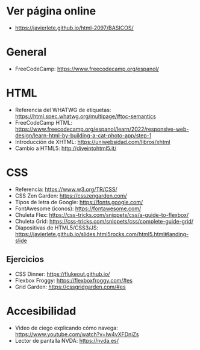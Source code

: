 # Ver página online

- https://javierlete.github.io/html-2097/BASICOS/

# General

- FreeCodeCamp: https://www.freecodecamp.org/espanol/

# HTML

- Referencia del WHATWG de etiquetas: https://html.spec.whatwg.org/multipage/#toc-semantics
- FreeCodeCamp HTML: https://www.freecodecamp.org/espanol/learn/2022/responsive-web-design/learn-html-by-building-a-cat-photo-app/step-1
- Introducción de XHTML: https://uniwebsidad.com/libros/xhtml
- Cambio a HTML5: http://diveintohtml5.it/

# CSS

- Referencia: https://www.w3.org/TR/CSS/
- CSS Zen Garden: https://csszengarden.com/
- Tipos de letra de Google: https://fonts.google.com/
- FontAwesome (iconos): https://fontawesome.com/
- Chuleta Flex: https://css-tricks.com/snippets/css/a-guide-to-flexbox/
- Chuleta Grid: https://css-tricks.com/snippets/css/complete-guide-grid/
- Diapositivas de HTML5/CSS3/JS: https://javierlete.github.io/slides.html5rocks.com/html5.html#landing-slide


## Ejercicios

- CSS Dinner: https://flukeout.github.io/
- Flexbox Froggy: https://flexboxfroggy.com/#es
- Grid Garden: https://cssgridgarden.com/#es

# Accesibilidad

- Video de ciego explicando cómo navega: https://www.youtube.com/watch?v=Iw4vXFDniZs
- Lector de pantalla NVDA: https://nvda.es/
